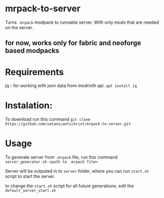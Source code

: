 # mrpack-to-server
Turns ```.mrpack``` modpack to runnable server. With only mods that are needed on the server.

for now, works only for fabric and neoforge based modpacks
---

# Requirements
jq - for working with json data from modrinth api. ```apt install jq```

# Instalation:
To download run this command
```git clone https://github.com/satanicantichrist/mrpack-to-server.git```

# Usage
To generate server from ```.mrpack``` file, run this command
```server_generator.sh <path to .mrpack file>```

Server will be outputed in to ```server``` folder, where you can run ```start.sh``` script to start the server.

to change the ```start.sh``` script for all future generations, edit the ```default_server_start.sh```
